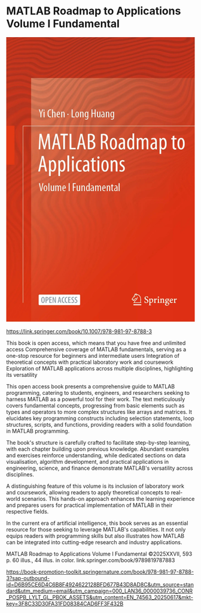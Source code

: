 # MATLAB Roadmap to Applications Volume I Fundamental


![](https://github.com/LeoYiChen/MATLABBook01/blob/main/978-981-97-8788-3.jpg)



https://link.springer.com/book/10.1007/978-981-97-8788-3


This book is open access, which means that you have free and unlimited access
Comprehensive coverage of MATLAB fundamentals, serving as a one-stop resource for beginners and intermediate users
Integration of theoretical concepts with practical laboratory work and coursework
Exploration of MATLAB applications across multiple disciplines, highlighting its versatility

This open access book presents a comprehensive guide to MATLAB programming, catering to students, engineers, and researchers seeking to harness MATLAB as a powerful tool for their work. The text meticulously covers fundamental concepts, progressing from basic elements such as types and operators to more complex structures like arrays and matrices. It elucidates key programming constructs including selection statements, loop structures, scripts, and functions, providing readers with a solid foundation in MATLAB programming.

The book's structure is carefully crafted to facilitate step-by-step learning, with each chapter building upon previous knowledge. Abundant examples and exercises reinforce understanding, while dedicated sections on data visualisation, algorithm development, and practical applications in engineering, science, and finance demonstrate MATLAB's versatility across disciplines.

A distinguishing feature of this volume is its inclusion of laboratory work and coursework, allowing readers to apply theoretical concepts to real-world scenarios. This hands-on approach enhances the learning experience and prepares users for practical implementation of MATLAB in their respective fields.

In the current era of artificial intelligence, this book serves as an essential resource for those seeking to leverage MATLAB's capabilities. It not only equips readers with programming skills but also illustrates how MATLAB can be integrated into cutting-edge research and industry applications.


MATLAB Roadmap to Applications Volume I Fundamental
©2025XXVII, 593 p. 60 illus., 44 illus. in color.
link.springer.com/book/9789819787883


https://book-promotion-toolkit.springernature.com/book/978-981-97-8788-3?sap-outbound-id=D6B95CE6D4C6B8F4924622128BFD677B43D8AD8C&utm_source=standard&utm_medium=email&utm_campaign=000_LAN36_0000039736_CONR_POSPB_LYLT_GL_PBOK_ASSETS&utm_content=EN_74563_20250617&mkt-key=3F8C33D30FA31FD08384CAD6FF3F432B


